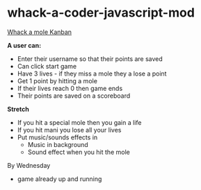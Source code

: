 # whack-a-coder-javascript-mod

[Whack a mole Kanban](https://www.notion.so/f7be8b725a5246098d98cb043f6afa2b)

**A user can:**

- Enter their username so that their points are saved
- Can click start game
- Have 3 lives - if they miss a mole they a lose a point
- Get 1 point by hitting a mole
- If their lives reach 0 then game ends
- Their points are saved on a scoreboard

**Stretch**

- If you hit a special mole then you gain a life
- If you hit mani you lose all your lives
- Put music/sounds effects in
    - Music in background
    - Sound effect when you hit the mole

By Wednesday
 - game already up and running
